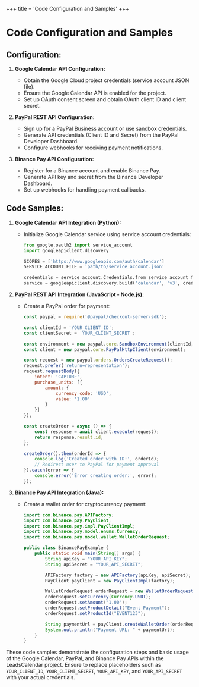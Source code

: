 +++
title = 'Code Configuration and Samples'
+++

# Code Configuration and Samples

## Configuration:

1. **Google Calendar API Configuration:**
    - Obtain the Google Cloud project credentials (service account JSON file).
    - Ensure the Google Calendar API is enabled for the project.
    - Set up OAuth consent screen and obtain OAuth client ID and client secret.

2. **PayPal REST API Configuration:**
    - Sign up for a PayPal Business account or use sandbox credentials.
    - Generate API credentials (Client ID and Secret) from the PayPal Developer Dashboard.
    - Configure webhooks for receiving payment notifications.

3. **Binance Pay API Configuration:**
    - Register for a Binance account and enable Binance Pay.
    - Generate API key and secret from the Binance Developer Dashboard.
    - Set up webhooks for handling payment callbacks.

## Code Samples:

1. **Google Calendar API Integration (Python):**
    - Initialize Google Calendar service using service account credentials:
      ```python
      from google.oauth2 import service_account
      import googleapiclient.discovery
      
      SCOPES = ['https://www.googleapis.com/auth/calendar']
      SERVICE_ACCOUNT_FILE = 'path/to/service_account.json'
      
      credentials = service_account.Credentials.from_service_account_file(SERVICE_ACCOUNT_FILE, scopes=SCOPES)
      service = googleapiclient.discovery.build('calendar', 'v3', credentials=credentials)
      ```

2. **PayPal REST API Integration (JavaScript - Node.js):**
    - Create a PayPal order for payment:
      ```javascript
      const paypal = require('@paypal/checkout-server-sdk');
      
      const clientId = 'YOUR_CLIENT_ID';
      const clientSecret = 'YOUR_CLIENT_SECRET';
      
      const environment = new paypal.core.SandboxEnvironment(clientId, clientSecret);
      const client = new paypal.core.PayPalHttpClient(environment);
      
      const request = new paypal.orders.OrdersCreateRequest();
      request.prefer('return=representation');
      request.requestBody({
          intent: 'CAPTURE',
          purchase_units: [{
              amount: {
                  currency_code: 'USD',
                  value: '1.00'
              }
          }]
      });
      
      const createOrder = async () => {
          const response = await client.execute(request);
          return response.result.id;
      };
      
      createOrder().then(orderId => {
          console.log('Created order with ID:', orderId);
          // Redirect user to PayPal for payment approval
      }).catch(error => {
          console.error('Error creating order:', error);
      });
      ```

3. **Binance Pay API Integration (Java):**
    - Create a wallet order for cryptocurrency payment:
      ```java
      import com.binance.pay.APIFactory;
      import com.binance.pay.PayClient;
      import com.binance.pay.impl.PayClientImpl;
      import com.binance.pay.model.enums.Currency;
      import com.binance.pay.model.wallet.WalletOrderRequest;
      
      public class BinancePayExample {
          public static void main(String[] args) {
              String apiKey = "YOUR_API_KEY";
              String apiSecret = "YOUR_API_SECRET";
      
              APIFactory factory = new APIFactory(apiKey, apiSecret);
              PayClient payClient = new PayClientImpl(factory);
      
              WalletOrderRequest orderRequest = new WalletOrderRequest();
              orderRequest.setCurrency(Currency.USDT);
              orderRequest.setAmount("1.00");
              orderRequest.setProductDetail("Event Payment");
              orderRequest.setProductId("EVENT123");
      
              String paymentUrl = payClient.createWalletOrder(orderRequest);
              System.out.println("Payment URL: " + paymentUrl);
          }
      }
      ```

These code samples demonstrate the configuration steps and basic usage of the Google Calendar, PayPal, and Binance Pay APIs within the LeadsCalendar project. Ensure to replace placeholders such as `YOUR_CLIENT_ID`, `YOUR_CLIENT_SECRET`, `YOUR_API_KEY`, and `YOUR_API_SECRET` with your actual credentials.